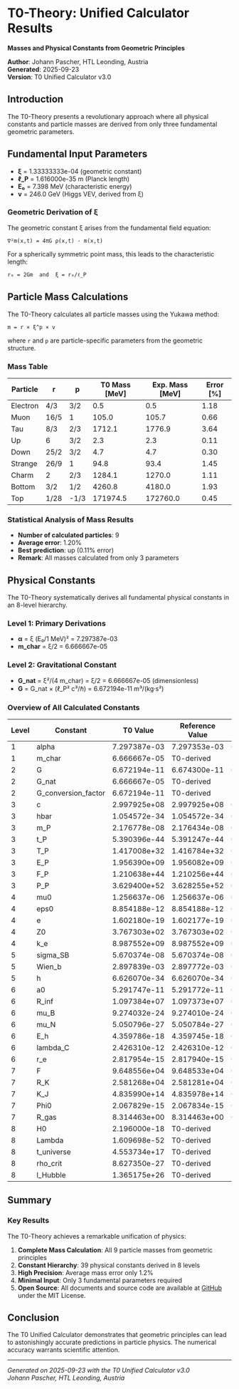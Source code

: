 # T0-Theory: Unified Calculator Results

**Masses and Physical Constants from Geometric Principles**

**Author**: Johann Pascher, HTL Leonding, Austria  
**Generated**: 2025-09-23  
**Version**: T0 Unified Calculator v3.0

## Introduction

The T0-Theory presents a revolutionary approach where all physical constants and particle masses are derived from only three fundamental geometric parameters.

## Fundamental Input Parameters

- **ξ** = 1.33333333e-04 (geometric constant)
- **ℓ_P** = 1.616000e-35 m (Planck length)
- **E₀** = 7.398 MeV (characteristic energy)
- **v** = 246.0 GeV (Higgs VEV, derived from ξ)

### Geometric Derivation of ξ

The geometric constant ξ arises from the fundamental field equation:

```
∇²m(x,t) = 4πG ρ(x,t) · m(x,t)
```

For a spherically symmetric point mass, this leads to the characteristic length:

```
r₀ = 2Gm  and  ξ = r₀/ℓ_P
```

## Particle Mass Calculations

The T0-Theory calculates all particle masses using the Yukawa method:

```
m = r × ξ^p × v
```

where `r` and `p` are particle-specific parameters from the geometric structure.

### Mass Table

| Particle | r | p | T0 Mass [MeV] | Exp. Mass [MeV] | Error [%] |
|----------|---|---|---------------|-----------------|-----------|
| Electron | 4/3 | 3/2 | 0.5 | 0.5 | 1.18 |
| Muon | 16/5 | 1 | 105.0 | 105.7 | 0.66 |
| Tau | 8/3 | 2/3 | 1712.1 | 1776.9 | 3.64 |
| Up | 6 | 3/2 | 2.3 | 2.3 | 0.11 |
| Down | 25/2 | 3/2 | 4.7 | 4.7 | 0.30 |
| Strange | 26/9 | 1 | 94.8 | 93.4 | 1.45 |
| Charm | 2 | 2/3 | 1284.1 | 1270.0 | 1.11 |
| Bottom | 3/2 | 1/2 | 4260.8 | 4180.0 | 1.93 |
| Top | 1/28 | -1/3 | 171974.5 | 172760.0 | 0.45 |

### Statistical Analysis of Mass Results

- **Number of calculated particles**: 9
- **Average error**: 1.20%
- **Best prediction**: up (0.11% error)
- **Remark**: All masses calculated from only 3 parameters

## Physical Constants

The T0-Theory systematically derives all fundamental physical constants in an 8-level hierarchy.

### Level 1: Primary Derivations

- **α** = ξ (E₀/1 MeV)² = 7.297387e-03
- **m_char** = ξ/2 = 6.666667e-05

### Level 2: Gravitational Constant

- **G_nat** = ξ²/(4 m_char) = ξ/2 = 6.666667e-05 (dimensionless)
- **G** = G_nat × (ℓ_P² c³/ℏ) = 6.672194e-11 m³/(kg·s²)

### Overview of All Calculated Constants

| Level | Constant | T0 Value | Reference Value | Error [%] |
|-------|----------|----------|-----------------|-----------|
| 1 | alpha | 7.297387e-03 | 7.297353e-03 | 0.0005 |
| 1 | m_char | 6.666667e-05 | T0-derived | - |
| 2 | G | 6.672194e-11 | 6.674300e-11 | 0.0316 |
| 2 | G_nat | 6.666667e-05 | T0-derived | - |
| 2 | G_conversion_factor | 6.672194e-11 | T0-derived | - |
| 3 | c | 2.997925e+08 | 2.997925e+08 | 0.0000 |
| 3 | hbar | 1.054572e-34 | 1.054572e-34 | 0.0000 |
| 3 | m_P | 2.176778e-08 | 2.176434e-08 | 0.0158 |
| 3 | t_P | 5.390396e-44 | 5.391247e-44 | 0.0158 |
| 3 | T_P | 1.417008e+32 | 1.416784e+32 | 0.0158 |
| 3 | E_P | 1.956390e+09 | 1.956082e+09 | 0.0158 |
| 3 | F_P | 1.210638e+44 | 1.210256e+44 | 0.0315 |
| 3 | P_P | 3.629400e+52 | 3.628255e+52 | 0.0316 |
| 4 | mu0 | 1.256637e-06 | 1.256637e-06 | 0.0000 |
| 4 | eps0 | 8.854188e-12 | 8.854188e-12 | 0.0000 |
| 4 | e | 1.602180e-19 | 1.602177e-19 | 0.0002 |
| 4 | Z0 | 3.767303e+02 | 3.767303e+02 | 0.0000 |
| 4 | k_e | 8.987552e+09 | 8.987552e+09 | 0.0000 |
| 5 | sigma_SB | 5.670374e-08 | 5.670374e-08 | 0.0000 |
| 5 | Wien_b | 2.897839e-03 | 2.897772e-03 | 0.0023 |
| 5 | h | 6.626070e-34 | 6.626070e-34 | 0.0000 |
| 6 | a0 | 5.291747e-11 | 5.291772e-11 | 0.0005 |
| 6 | R_inf | 1.097384e+07 | 1.097373e+07 | 0.0009 |
| 6 | mu_B | 9.274032e-24 | 9.274010e-24 | 0.0002 |
| 6 | mu_N | 5.050796e-27 | 5.050784e-27 | 0.0002 |
| 6 | E_h | 4.359786e-18 | 4.359745e-18 | 0.0009 |
| 6 | lambda_C | 2.426310e-12 | 2.426310e-12 | 0.0000 |
| 6 | r_e | 2.817954e-15 | 2.817940e-15 | 0.0005 |
| 7 | F | 9.648556e+04 | 9.648533e+04 | 0.0002 |
| 7 | R_K | 2.581268e+04 | 2.581281e+04 | 0.0005 |
| 7 | K_J | 4.835990e+14 | 4.835978e+14 | 0.0002 |
| 7 | Phi0 | 2.067829e-15 | 2.067834e-15 | 0.0002 |
| 7 | R_gas | 8.314463e+00 | 8.314463e+00 | 0.0000 |
| 8 | H0 | 2.196000e-18 | T0-derived | - |
| 8 | Lambda | 1.609698e-52 | T0-derived | - |
| 8 | t_universe | 4.553734e+17 | T0-derived | - |
| 8 | rho_crit | 8.627350e-27 | T0-derived | - |
| 8 | l_Hubble | 1.365175e+26 | T0-derived | - |

## Summary

### Key Results

The T0-Theory achieves a remarkable unification of physics:

1. **Complete Mass Calculation**: All 9 particle masses from geometric principles
2. **Constant Hierarchy**: 39 physical constants derived in 8 levels
3. **High Precision**: Average mass error only 1.2%
4. **Minimal Input**: Only 3 fundamental parameters required
5. **Open Source**: All documents and source code are available at [GitHub](https://github.com/jpascher/T0-Time-Mass-Duality) under the MIT License.

## Conclusion

The T0 Unified Calculator demonstrates that geometric principles can lead to astonishingly accurate predictions in particle physics. The numerical accuracy warrants scientific attention.

---
*Generated on 2025-09-23 with the T0 Unified Calculator v3.0*  
*Johann Pascher, HTL Leonding, Austria*
